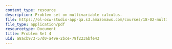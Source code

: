 ```yaml
---
content_type: resource
description: Problem set on multivariable calculus.
file: https://ol-ocw-studio-app-qa.s3.amazonaws.com/courses/18-02-multivariable-calculus-fall-2007/a8acb97357d0a49e2bce79f223abfe43_ps4.pdf
file_type: application/pdf
resourcetype: Document
title: Problem Set 4
uid: a8acb973-57d0-a49e-2bce-79f223abfe43
---
```

